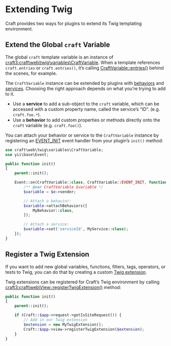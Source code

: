 # Extending Twig

Craft provides two ways for plugins to extend its Twig templating environment.

## Extend the Global `craft` Variable

The global `craft` template variable is an instance of <craft3:craft\web\twig\variables\CraftVariable>. When a template references `craft.entries` or `craft.entries()`, it’s calling [CraftVariable::entries()](craft3:craft\web\twig\variables\CraftVariable::entries()) behind the scenes, for example.

The `CraftVariable` instance can be extended by plugins with [behaviors](https://www.yiiframework.com/doc/guide/2.0/en/concept-behaviors) and [services](https://www.yiiframework.com/doc/guide/2.0/en/concept-service-locator). Choosing the right approach depends on what you’re trying to add to it.

- Use a **service** to add a sub-object to the `craft` variable, which can be accessed with a custom property name, called the service’s “ID”. (e.g. `craft.foo.*`).
- Use a **behavior** to add custom properties or methods directly onto the `craft` variable (e.g. `craft.foo()`).

You can attach your behavior or service to the `CraftVariable` instance by registering an [EVENT_INIT](craft3:craft\web\twig\variables\CraftVariable::EVENT_INIT) event handler from your plugin’s `init()` method:

```php
use craft\web\twig\variables\CraftVariable;
use yii\base\Event;

public function init()
{
    parent::init();

    Event::on(CraftVariable::class, CraftVariable::EVENT_INIT, function(Event $e) {
        /** @var CraftVariable $variable */
        $variable = $e->sender;

        // Attach a behavior:
        $variable->attachBehaviors([
            MyBehavior::class,
        ]);

        // Attach a service:
        $variable->set('serviceId', MyService::class);
    });
}
```

## Register a Twig Extension

If you want to add new global variables, functions, filters, tags, operators, or tests to Twig, you can do that by creating a custom [Twig extension](https://twig.symfony.com/doc/2.x/advanced.html#creating-an-extension).

Twig extensions can be registered for Craft’s Twig environment by calling <craft3:craft\web\View::registerTwigExtension()> method:

```php
public function init()
{
    parent::init();

    if (Craft::$app->request->getIsSiteRequest()) {
        // Add in our Twig extension
        $extension = new MyTwigExtension();
        Craft::$app->view->registerTwigExtension($extension);
    }
}
```
